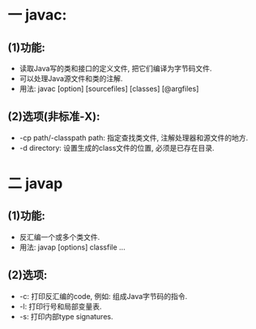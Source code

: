 # 一 javac:
## (1)功能:
- 读取Java写的类和接口的定义文件, 把它们编译为字节码文件.
- 可以处理Java源文件和类的注解.
- 用法: javac [option] [sourcefiles] [classes] [@argfiles]

## (2)选项(非标准-X):
- -cp path/-classpath path: 指定查找类文件, 注解处理器和源文件的地方.
- -d directory: 设置生成的class文件的位置, 必须是已存在目录.

# 二 javap
## (1)功能:
- 反汇编一个或多个类文件.
- 用法: javap [options] classfile ...

## (2)选项:
- -c: 打印反汇编的code, 例如: 组成Java字节码的指令.
- -l: 打印行号和局部变量表.
- -s: 打印内部type signatures.